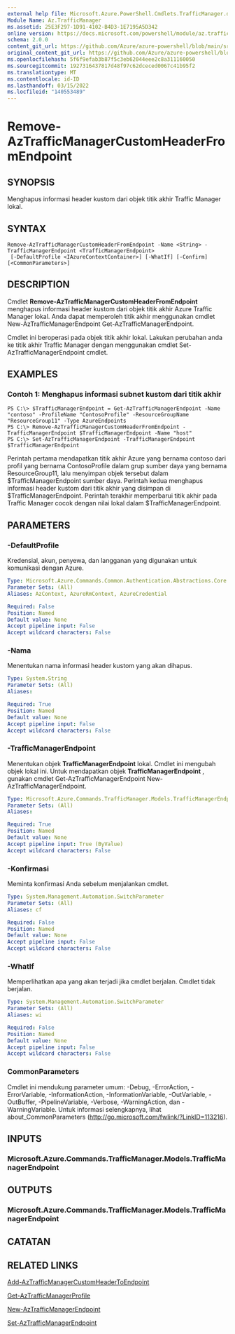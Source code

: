 ```yaml
---
external help file: Microsoft.Azure.PowerShell.Cmdlets.TrafficManager.dll-Help.xml
Module Name: Az.TrafficManager
ms.assetid: 25E3F297-1D91-4102-B4D3-1E7195A5D342
online version: https://docs.microsoft.com/powershell/module/az.trafficmanager/remove-aztrafficmanagercustomheaderfromendpoint
schema: 2.0.0
content_git_url: https://github.com/Azure/azure-powershell/blob/main/src/TrafficManager/TrafficManager/help/Remove-AzTrafficManagerCustomHeaderFromEndpoint.md
original_content_git_url: https://github.com/Azure/azure-powershell/blob/main/src/TrafficManager/TrafficManager/help/Remove-AzTrafficManagerCustomHeaderFromEndpoint.md
ms.openlocfilehash: 5f6f9efab3b87f5c3eb62044eee2c8a311160050
ms.sourcegitcommit: 1927316437817d48f97c62dceced0067c41b95f2
ms.translationtype: MT
ms.contentlocale: id-ID
ms.lasthandoff: 03/15/2022
ms.locfileid: "140553489"
---
```

# Remove-AzTrafficManagerCustomHeaderFromEndpoint

## SYNOPSIS
Menghapus informasi header kustom dari objek titik akhir Traffic Manager lokal.

## SYNTAX

```
Remove-AzTrafficManagerCustomHeaderFromEndpoint -Name <String> -TrafficManagerEndpoint <TrafficManagerEndpoint>
 [-DefaultProfile <IAzureContextContainer>] [-WhatIf] [-Confirm] [<CommonParameters>]
```

## DESCRIPTION
Cmdlet **Remove-AzTrafficManagerCustomHeaderFromEndpoint** menghapus informasi header kustom dari objek titik akhir Azure Traffic Manager lokal.
Anda dapat memperoleh titik akhir menggunakan cmdlet New-AzTrafficManagerEndpoint Get-AzTrafficManagerEndpoint.

Cmdlet ini beroperasi pada objek titik akhir lokal.
Lakukan perubahan anda ke titik akhir Traffic Manager dengan menggunakan cmdlet Set-AzTrafficManagerEndpoint cmdlet.

## EXAMPLES

### Contoh 1: Menghapus informasi subnet kustom dari titik akhir
```
PS C:\> $TrafficManagerEndpoint = Get-AzTrafficManagerEndpoint -Name "contoso" -ProfileName "ContosoProfile" -ResourceGroupName "ResourceGroup11" -Type AzureEndpoints
PS C:\> Remove-AzTrafficManagerCustomHeaderFromEndpoint -TrafficManagerEndpoint $TrafficManagerEndpoint -Name "host"
PS C:\> Set-AzTrafficManagerEndpoint -TrafficManagerEndpoint $TrafficManagerEndpoint
```

Perintah pertama mendapatkan titik akhir Azure yang bernama contoso dari profil yang bernama ContosoProfile dalam grup sumber daya yang bernama ResourceGroup11, lalu menyimpan objek tersebut dalam $TrafficManagerEndpoint sumber daya.
Perintah kedua menghapus informasi header kustom dari titik akhir yang disimpan di $TrafficManagerEndpoint.
Perintah terakhir memperbarui titik akhir pada Traffic Manager cocok dengan nilai lokal dalam $TrafficManagerEndpoint.

## PARAMETERS

### -DefaultProfile
Kredensial, akun, penyewa, dan langganan yang digunakan untuk komunikasi dengan Azure.

```yaml
Type: Microsoft.Azure.Commands.Common.Authentication.Abstractions.Core.IAzureContextContainer
Parameter Sets: (All)
Aliases: AzContext, AzureRmContext, AzureCredential

Required: False
Position: Named
Default value: None
Accept pipeline input: False
Accept wildcard characters: False
```

### -Nama
Menentukan nama informasi header kustom yang akan dihapus.

```yaml
Type: System.String
Parameter Sets: (All)
Aliases:

Required: True
Position: Named
Default value: None
Accept pipeline input: False
Accept wildcard characters: False
```

### -TrafficManagerEndpoint
Menentukan objek **TrafficManagerEndpoint** lokal.
Cmdlet ini mengubah objek lokal ini.
Untuk mendapatkan objek **TrafficManagerEndpoint** , gunakan cmdlet Get-AzTrafficManagerEndpoint New-AzTrafficManagerEndpoint.

```yaml
Type: Microsoft.Azure.Commands.TrafficManager.Models.TrafficManagerEndpoint
Parameter Sets: (All)
Aliases:

Required: True
Position: Named
Default value: None
Accept pipeline input: True (ByValue)
Accept wildcard characters: False
```

### -Konfirmasi
Meminta konfirmasi Anda sebelum menjalankan cmdlet.

```yaml
Type: System.Management.Automation.SwitchParameter
Parameter Sets: (All)
Aliases: cf

Required: False
Position: Named
Default value: None
Accept pipeline input: False
Accept wildcard characters: False
```

### -WhatIf
Memperlihatkan apa yang akan terjadi jika cmdlet berjalan. Cmdlet tidak berjalan.

```yaml
Type: System.Management.Automation.SwitchParameter
Parameter Sets: (All)
Aliases: wi

Required: False
Position: Named
Default value: None
Accept pipeline input: False
Accept wildcard characters: False
```

### CommonParameters
Cmdlet ini mendukung parameter umum: -Debug, -ErrorAction, -ErrorVariable, -InformationAction, -InformationVariable, -OutVariable, -OutBuffer, -PipelineVariable, -Verbose, -WarningAction, dan -WarningVariable. Untuk informasi selengkapnya, lihat about_CommonParameters (http://go.microsoft.com/fwlink/?LinkID=113216).

## INPUTS

### Microsoft.Azure.Commands.TrafficManager.Models.TrafficManagerEndpoint

## OUTPUTS

### Microsoft.Azure.Commands.TrafficManager.Models.TrafficManagerEndpoint

## CATATAN

## RELATED LINKS

[Add-AzTrafficManagerCustomHeaderToEndpoint](./Add-AzTrafficManagerCustomHeaderToEndpoint.md)

[Get-AzTrafficManagerProfile](./Get-AzTrafficManagerEndpoint.md)

[New-AzTrafficManagerEndpoint](./New-AzTrafficManagerEndpoint.md)

[Set-AzTrafficManagerEndpoint](./Set-AzTrafficManagerEndpoint.md)
